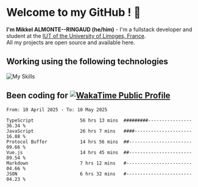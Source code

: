 # Welcome to my GitHub ! 🌃

**I'm Mikkel ALMONTE--RINGAUD (he/him)** - I'm a fullstack developer and student at the [IUT of the University of Limoges, France](https://iut.unilim.fr). \
All my projects are open source and available here.

## Working using the following technologies

![My Skills](https://skillicons.dev/icons?i=solidjs,pnpm,nodejs,ts,js,vercel,netlify,html,css,rust,astro,git,vue,md,electron,figma,github,bash,bun,cloudflare,py,tailwind,nginx,npm,tauri,vite,zig,yarn,windicss,dart,flutter,kotlin&theme=dark)

## Been coding for [![WakaTime Public Profile](https://wakatime.com/badge/user/0839e595-e07a-435c-8d59-ed95f2a3d6dd.svg?style=flat-square)](https://wakatime.com/@0839e595-e07a-435c-8d59-ed95f2a3d6dd)

<!--START_SECTION:waka-->

```plain
From: 10 April 2025 - To: 10 May 2025

TypeScript                 56 hrs 13 mins  #########----------------   36.34 %
JavaScript                 26 hrs 7 mins   ####---------------------   16.88 %
Protocol Buffer            14 hrs 56 mins  ##-----------------------   09.66 %
Vue.js                     14 hrs 45 mins  ##-----------------------   09.54 %
Markdown                   7 hrs 12 mins   #------------------------   04.66 %
JSON                       6 hrs 32 mins   #------------------------   04.23 %
```

<!--END_SECTION:waka-->
